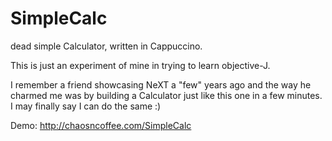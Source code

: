 # SimpleCalc

dead simple Calculator, written in Cappuccino.

This is just an experiment of mine in trying to learn objective-J.

I remember a friend showcasing NeXT a "few" years ago and the way he charmed me was by building a Calculator just like this one in a few minutes. I may finally say I can do the same :)

Demo: http://chaosncoffee.com/SimpleCalc
